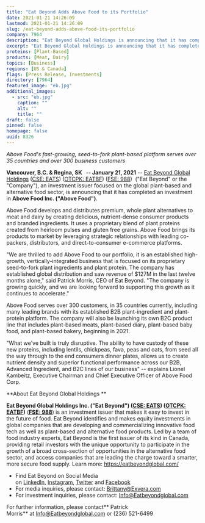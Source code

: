 ```yaml
---
title: "Eat Beyond Adds Above Food to its Portfolio"
date: 2021-01-21 14:26:09
lastmod: 2021-01-21 14:26:09
slug: /eat-beyond-adds-above-food-its-portfolio
company: 7964
description: "Eat Beyond Global Holdings is announcing that it has completed an investment in Above Food. Above Food develops and distributes premium, whole plant alternatives to meat and dairy by creating delicious, nutrient-dense consumer products and branded ingredients. It uses a proprietary blend of plant proteins created from heirloom pulses and gluten free grains."
excerpt: "Eat Beyond Global Holdings is announcing that it has completed an investment in Above Food. Above Food develops and distributes premium, whole plant alternatives to meat and dairy by creating delicious, nutrient-dense consumer products and branded ingredients. It uses a proprietary blend of plant proteins created from heirloom pulses and gluten free grains."
proteins: [Plant-Based]
products: [Meat, Dairy]
topics: [Business]
regions: [US & Canada]
flags: [Press Release, Investments]
directory: [7964]
featured_image: "eb.jpg"
additional_images:
  - src: "eb.jpg"
    caption: ""
    alt: ""
    title: ""
draft: false
pinned: false
homepage: false
uuid: 8326
---
```

*Above Food's fast-growing, seed-to-fork plant-based platform serves
over 35 countries and over 300 business customers*

**Vancouver, B.C. & Regina, SK   -- January 21, 2021** -- [Eat Beyond
Global Holdings](https://eatbeyondglobal.com/) ([CSE:
EATS](https://thecse.com/en/listings/diversified-industries/eat-beyond-global-holdings-inc)) ([OTCPK:
EATBF](https://www.otcmarkets.com/stock/EATBF/overview)) ([FSE:
988](https://www.boerse-frankfurt.de/equity/eat-beyond-global-hldgs)) 
("Eat Beyond" or the "Company"), an investment issuer focused on the
global plant-based and alternative food sector, is announcing that it
has completed an investment in **Above Food Inc. ("Above Food")**.

Above Food develops and distributes premium, whole plant alternatives to
meat and dairy by creating delicious, nutrient-dense consumer products
and branded ingredients. It uses a proprietary blend of plant proteins
created from heirloom pulses and gluten free grains. Above Food brings
its products to market by leveraging strategic relationships with
leading co-packers, distributors, and direct-to-consumer e-commerce
platforms.

"We are thrilled to add Above Food to our portfolio, it is an
established high-growth, vertically-integrated business that is focused
on its proprietary seed-to-fork plant ingredients and plant protein. The
company has established global distribution and saw revenue of \$127M in
the last twelve months alone," said Patrick Morris, CEO of Eat Beyond.
"The company is growing quickly, and we are looking forward to
supporting this growth as it continues to accelerate."

Above Food serves over 300 customers, in 35 countries currently,
including many leading brands with its established B2B plant-ingredient
and plant-protein platform. The company will also be launching its own
B2C product line that includes plant-based meats, plant-based diary,
plant-based baby food, and plant-based bakery, beginning in 2021.

"What we've built is truly disruptive. The ability to have custody of
these new proteins, including lentils, chickpeas, fava, peas and oats,
from seed all the way through to the end consumers dinner plates, allows
us to create nutrient density and superior functional performance across
our B2B, Advanced Ingredient, and B2C lines of our business" -- explains
Lionel Kambeitz, Executive Chairman and Chief Executive Officer of Above
Food Corp.

**About Eat Beyond Global Holdings **

**Eat Beyond Global Holdings Inc. ("Eat Beyond") ([CSE:
EATS](https://thecse.com/en/listings/diversified-industries/eat-beyond-global-holdings-inc)) ([OTCPK:
EATBF](https://www.otcmarkets.com/stock/EATBF/overview))** (**[FSE:
988](https://www.boerse-frankfurt.de/equity/eat-beyond-global-hldgs)**) is
an investment issuer that makes it easy to invest in the future of food.
Eat Beyond identifies and makes equity investments in global companies
that are developing and commercializing innovative food tech as well as
plant-based and alternative food products. Led by a team of food
industry experts, Eat Beyond is the first issuer of its kind in Canada,
providing retail investors with the unique opportunity to participate in
the growth of a broad cross-section of opportunities in the alternative
food sector, and access companies that are leading the charge toward a
smarter, more secure food supply. Learn
more: <https://eatbeyondglobal.com/> 

-   Find Eat Beyond on Social Media
    on [LinkedIn](https://www.linkedin.com/company/eat-beyond-global-holdings), [Instagram](https://www.instagram.com/eatbeyondglobal/), [Twitter](http://twitter.com/eatbeyondglobal) and [Facebook](https://www.facebook.com/eatbeyondglobal) 
-   For media inquiries, please contact: <Brittany@Exvera.com>
-   For investment inquiries, please
    contact: [I](mailto:Info@Eatbeyondglobal.com)[nfo@Eatbeyondglobal.com](mailto:Info@Eatbeyondglobal.com) 

For further information, please contact** Patrick
Morris** at <Info@Eatbeyondglobal.com> or (236) 521-6499
